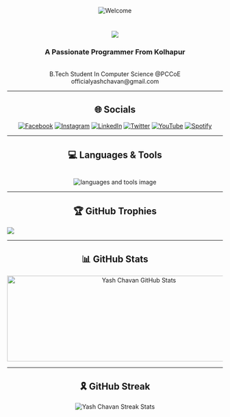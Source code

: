 
<p align="center"><img align="center" src="https://visitor-badge.laobi.icu/badge?page_id=yashchavan02.MiniProject-A"  alt="Welcome" /></p>

<h1 align="center">
    <img src="https://readme-typing-svg.herokuapp.com/?font=Righteous&size=35&center=true&vCenter=true&width=500&height=50&duration=5000&lines=✋+Hi+,+I'm+Yash+Chavan+!;" />
</h1>

<h3 align="center"> A Passionate Programmer From Kolhapur </h3><br/>

<div align="center">
  B.Tech Student In Computer Science @PCCoE <br>
  <a style="text-decoration:none" href="mailto:officialyashchavan@gmail.com">officialyashchavan@gmail.com</a> 
</div><hr/>


<div align="center">

## 🌐 Socials 
[![Facebook](https://img.shields.io/badge/Facebook-%231877F2.svg?logo=Facebook&logoColor=white)](https://www.facebook.com/profile.php?id=100027406703908)
[![Instagram](https://img.shields.io/badge/Instagram-%23E4405F.svg?logo=Instagram&logoColor=white)](https://www.instagram.com/yashchavan.02) 
[![LinkedIn](https://img.shields.io/badge/LinkedIn-%230077B5.svg?logo=linkedin&logoColor=white)](https://www.linkedin.com/in/yashchavan02)
[![Twitter](https://img.shields.io/badge/Twitter-%231877F2.svg?logo=X&logoColor=white)](https://x.com/yashchavan02)
[![YouTube](https://img.shields.io/badge/YouTube-%230077B5.svg?logo=YouTube&logoColor=white)](https://www.youtube.com/@YASHCHAVAN02)
[![Spotify](https://img.shields.io/badge/Spotify-%231877F2.svg?logo=Spotify&logoColor=white)](https://open.spotify.com/playlist/6Sc19OoYxhZ3Lym6eWq9NR?si=fdd98cbd6538457d)

</div><hr/>

<h2 align="center">💻 Languages & Tools</h2><br/>
<div align="center">
    <img src="https://skillicons.dev/icons?i=c,cpp,python,rust,html,css,git" alt="languages and tools image"/>
</div><hr/>

<h2 align="center">🏆 GitHub Trophies</h2>

![](https://github-profile-trophy.vercel.app/?username=yashchavan02&theme=monokai&no-frame=false&no-bg=true&margin-w=4)

<hr/>

<h2 align="center">📊 GitHub Stats </h2>
<p align="center"><img width="600" height="200" src="https://github-readme-stats.vercel.app/api?username=yashchavan02&show_icons=true&theme=dark&hide_border=false" alt="Yash Chavan GitHub Stats"></p><hr/>

<h2 align="center"> 🎗️ GitHub Streak </h2>
<p align="center"><img align="center" src="https://github-readme-streak-stats.herokuapp.com/?user=yashchavan02&theme=dark&hide_border=false" alt="Yash Chavan Streak Stats" /></p>


